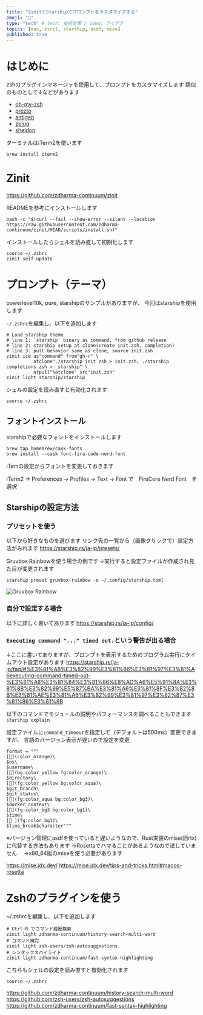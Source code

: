 ```yaml
---
title: "ZinitとStarshipでプロンプトをカスタマイズする"
emoji: "👋"
type: "tech" # tech: 技術記事 / idea: アイデア
topics: [mac, zinit, starship, asdf, mise]
published: true
---
```


# はじめに

zshのプラグインマネージャを使用して、プロンプトをカスタマイズします
類似のものとして↓などがあります

- [oh-my-zsh](https://github.com/ohmyzsh/ohmyzsh/)
- [prezto](https://github.com/sorin-ionescu/prezto)
- [antigen](https://github.com/zsh-users/antigen)
- [zplug](https://github.com/zplug/zplug)
- [sheldon](https://github.com/rossmacarthur/sheldon)

ターミナルはiTerm2を使います

```
brew install iterm2
```

# Zinit

https://github.com/zdharma-continuum/zinit

READMEを参考にインストールします
```
bash -c "$(curl --fail --show-error --silent --location https://raw.githubusercontent.com/zdharma-continuum/zinit/HEAD/scripts/install.sh)"
```

インストールしたらシェルを読み直して初期化します
```
source ~/.zshrc
zinit self-update
```

# プロンプト（テーマ）

powerlevel10k, pure, starshipのサンプルがありますが、
今回はstarshipを使用します

`~/.zshrc`を編集し、以下を追加します
```
# Load starship theme
# line 1: `starship` binary as command, from github release
# line 2: starship setup at clone(create init.zsh, completion)
# line 3: pull behavior same as clone, source init.zsh
zinit ice as"command" from"gh-r" \
          atclone"./starship init zsh > init.zsh; ./starship completions zsh > _starship" \
          atpull"%atclone" src"init.zsh"
zinit light starship/starship
```
シェルの設定を読み直すと有効化されます
```
source ~/.zshrc
```

## フォントインストール

starshipで必要なフォントをインストールします
```
brew tap homebrew/cask-fonts
brew install --cask font-fira-code-nerd-font
```

iTemの設定からフォントを変更しておきます

iTerm2 -> Preferences -> Profiles -> Text -> Font
で　FireCore Nerd Font　を選択

## Starshipの設定方法

### プリセットを使う

以下から好きなものを選びます
リンク先の一覧から（画像クリックで）設定方法がみれます
https://starship.rs/ja-jp/presets/

Gruvbox Rainbowを使う場合の例です
↓実行すると設定ファイルが作成され見た目が変更されます
```
starship preset gruvbox-rainbow -o ~/.config/starship.toml
```

![Gruvbox Rainbow](https://starship.rs/presets/img/gruvbox-rainbow.png)

### 自分で設定する場合

以下に詳しく書いてあります
https://starship.rs/ja-jp/config/

### `Executing command "..." timed out.`という警告が出る場合

↓ここに書いてありますが、プロンプトを表示するためのプログラム実行にタイムアウト設定があります
https://starship.rs/ja-jp/faq/#%E3%81%A8%E3%82%99%E3%81%86%E3%81%97%E3%81%A6executing-command-timed-out-%E3%81%A8%E3%81%84%E3%81%86%E8%AD%A6%E5%91%8A%E3%81%8B%E3%82%99%E5%87%BA%E3%81%A6%E3%81%8F%E3%82%8B%E3%81%AE%E3%81%A6%E3%82%99%E3%81%97%E3%82%87%E3%81%86%E3%81%8B

以下のコマンドでモジュールの説明やパフォーマンスを調べることもできます
`starship explain`

設定ファイルに`command_timeout`を指定して（デフォルトは500ms）変更できますが、
言語のバージョン表示が遅いので設定を変更

```
format = """
[](color_orange)\
$os\
$username\
[](bg:color_yellow fg:color_orange)\
$directory\
[](fg:color_yellow bg:color_aqua)\
$git_branch\
$git_status\
[](fg:color_aqua bg:color_bg3)\
$docker_context\
[](fg:color_bg3 bg:color_bg1)\
$time\
[ ](fg:color_bg1)\
$line_break$character"""
```

※バージョン管理にasdfを使っていると遅いようなので、Rust実装のmise(旧rtx)に代替する方法もあります
→Rosettaでハマることがあるようなので試していません
　→x86_64版のmiseを使う必要があります

https://mise.jdx.dev/
https://mise.jdx.dev/tips-and-tricks.html#macos-rosetta

# Zshのプラグインを使う

~/.zshrcを編集し、以下を追加します
```
# Ctrl-R でコマンド履歴検索
zinit light zdharma-continuum/history-search-multi-word
# コマンド補完
zinit light zsh-users/zsh-autosuggestions
# シンタックスハイライト
zinit light zdharma-continuum/fast-syntax-highlighting
```
こちらもシェルの設定を読み直すと有効化されます
```
source ~/.zshrc
```
https://github.com/zdharma-continuum/history-search-multi-word
https://github.com/zsh-users/zsh-autosuggestions
https://github.com/zdharma-continuum/fast-syntax-highlighting
